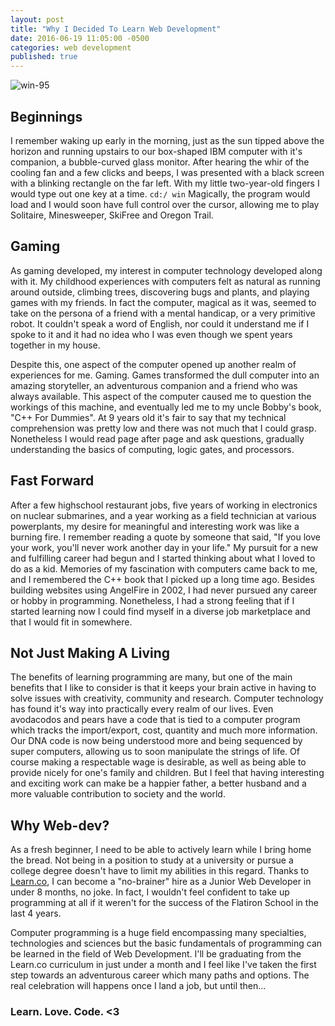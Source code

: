 ```yaml
---
layout: post
title: "Why I Decided To Learn Web Development"
date: 2016-06-19 11:05:00 -0500
categories: web development
published: true
---
```

![win-95](http://cdn1.tekrevue.com/wp-content/uploads/2014/05/old-pc-windows-95.jpg)

## Beginnings

I remember waking up early in the morning, just as the sun tipped above the horizon and running upstairs to our box-shaped IBM computer with it's companion, a bubble-curved glass monitor. After hearing the whir of the cooling fan and a few clicks and beeps, I was presented with a black screen with a blinking rectangle on the far left. With my little two-year-old fingers I would type out one key at a time. `cd:/ win` Magically, the program would load and I would soon have full control over the cursor, allowing me to play Solitaire, Minesweeper, SkiFree and Oregon Trail. 

<!--more-->

## Gaming

As gaming developed, my interest in computer technology developed along with it. My childhood experiences with computers felt as natural as running around outside, climbing trees, discovering bugs and plants, and playing games with my friends. In fact the computer, magical as it was, seemed to take on the persona of a friend with a mental handicap, or a very primitive robot. It couldn't speak a word of English, nor could it understand me if I spoke to it and it had no idea who I was even though we spent years together in my house.

Despite this, one aspect of the computer opened up another realm of experiences for me. Gaming. Games transformed the dull computer into an amazing storyteller, an adventurous companion and a friend who was always available. This aspect of the computer caused me to question the workings of this machine, and eventually led me to my uncle Bobby's book, "C++ For Dummies". At 9 years old it's fair to say that my technical comprehension was pretty low and there was not much that I could grasp. Nonetheless I would read page after page and ask questions, gradually understanding the basics of computing, logic gates, and processors.

## Fast Forward

After a few highschool restaurant jobs, five years of working in electronics on nuclear submarines, and a year working as a field technician at various powerplants, my desire for meaningful and interesting work was like a burning fire. I remember reading a quote by someone that said, "If you love your work, you'll never work another day in your life." My pursuit for a new and fulfilling career had begun and I started thinking about what I loved to do as a kid. Memories of my fascination with computers came back to me, and I remembered the C++ book that I picked up a long time ago. Besides building websites using AngelFire in 2002, I had never pursued any career or hobby in programming. Nonetheless, I had a strong feeling that if I started learning now I could find myself in a diverse job marketplace and that I would fit in somewhere.

## Not Just Making A Living

The benefits of learning programming are many, but one of the main benefits that I like to consider is that it keeps your brain active in having to solve issues with creativity, community and research. Computer technology has found it's way into practically every realm of our lives. Even avodacodos and pears have a code that is tied to a computer program which tracks the import/export, cost, quantity and much more information. Our DNA code is now being understood more and being sequenced by super computers, allowing us to soon manipulate the strings of life. Of course making a respectable wage is desirable, as well as being able to provide nicely for one's family and children. But I feel that having interesting and exciting work can make be a happier father, a better husband and a more valuable contribution to society and the world.

## Why Web-dev?

As a fresh beginner, I need to be able to actively learn while I bring home the bread. Not being in a position to study at a university or pursue a college degree doesn't have to limit my abilities in this regard. Thanks to [Learn.co](http://learn.co/with/the-widget), I can become a "no-brainer" hire as a Junior Web Developer in under 8 months, no joke. In fact, I wouldn't feel confident to take up programming at all if it weren't for the success of the Flatiron School in the last 4 years. 

Computer programming is a huge field encompassing many specialties, technologies and sciences but the basic fundamentals of programming can be learned in the field of Web Development. I'll be graduating from the Learn.co curriculum in just under a month and I feel like I've taken the first step towards an adventurous career which many paths and options. The real celebration will happens once I land a job, but until then...

### Learn. Love. Code. <3
